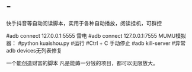 # -
快手抖音等自动阅读脚本，实用于各种自动播放，阅读挂机，可群控

#adb connect 127.0.0.1:5555 雷电
#adb connect 127.0.0.1:7555 MUMU模拟器：
#python kuaishou.py #运行
#Ctrl + C 手动停止
#adb kill-server #异常adb devices无列表修复


一个能创造财富的脚本
凡是能薅一分钱的项目，都可以无限放大。
